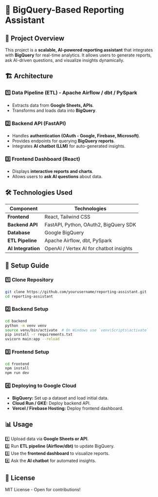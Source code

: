 # 🚀 BigQuery-Based Reporting Assistant

## 📌 Project Overview
This project is a **scalable, AI-powered reporting assistant** that integrates with **BigQuery** for real-time analytics. It allows users to generate reports, ask AI-driven questions, and visualize insights dynamically.

## 🏗️ Architecture
### **1️⃣ Data Pipeline (ETL) - Apache Airflow / dbt / PySpark**
- Extracts data from **Google Sheets, APIs**.
- Transforms and loads data into **BigQuery**.

### **2️⃣ Backend API (FastAPI)**
- Handles **authentication (OAuth - Google, Firebase, Microsoft)**.
- Provides endpoints for querying **BigQuery reports**.
- Integrates **AI chatbot (LLM)** for auto-generated insights.

### **3️⃣ Frontend Dashboard (React)**
- Displays **interactive reports and charts**.
- Allows users to **ask AI questions** about data.

## 🛠️ Technologies Used
| Component | Technologies |
|-----------|-------------|
| **Frontend** | React, Tailwind CSS |
| **Backend API** | FastAPI, Python, OAuth2, BigQuery SDK |
| **Database** | Google BigQuery |
| **ETL Pipeline** | Apache Airflow, dbt, PySpark |
| **AI Integration** | OpenAI / Vertex AI for chatbot insights |

## 🔧 Setup Guide
### **1️⃣ Clone Repository**
```bash
git clone https://github.com/yourusername/reporting-assistant.git
cd reporting-assistant
```

### **2️⃣ Backend Setup**
```bash
cd backend
python -m venv venv
source venv/bin/activate  # On Windows use `venv\Scripts\activate`
pip install -r requirements.txt
uvicorn main:app --reload
```

### **3️⃣ Frontend Setup**
```bash
cd frontend
npm install
npm run dev
```

### **4️⃣ Deploying to Google Cloud**
- **BigQuery:** Set up a dataset and load initial data.
- **Cloud Run / GKE:** Deploy backend API.
- **Vercel / Firebase Hosting:** Deploy frontend dashboard.

## 📊 Usage
1️⃣ Upload data via **Google Sheets or API**.  
2️⃣ Run **ETL pipeline (Airflow/dbt)** to update BigQuery.  
3️⃣ Use the **frontend dashboard** to visualize reports.  
4️⃣ Ask the **AI chatbot** for automated insights.  

## 📜 License
MIT License - Open for contributions!

